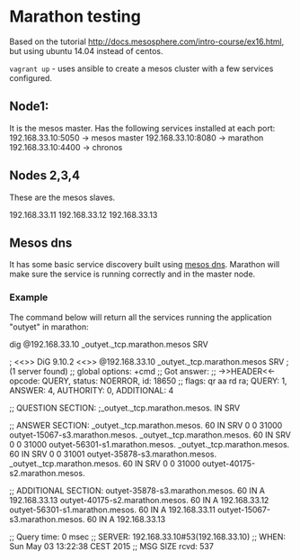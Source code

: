 
# Marathon testing

Based on the tutorial http://docs.mesosphere.com/intro-course/ex16.html, but using ubuntu 14.04 instead of centos. 

`vagrant up` - uses ansible to create a mesos cluster with a few services configured. 

## Node1:

It is the mesos master. Has the following services installed at each port: 
192.168.33.10:5050 -> mesos master
192.168.33.10:8080 -> marathon 
192.168.33.10:4400 -> chronos

## Nodes 2,3,4 

These are the mesos slaves. 

192.168.33.11
192.168.33.12
192.168.33.13

## Mesos dns

It has some basic service discovery built using [mesos dns](http://mesosphere.github.io/mesos-dns/docs/). Marathon will make sure the service is running correctly and in the master node. 

### Example 

The command below will return all the services running the application "outyet"  in marathon:

dig @192.168.33.10  _outyet._tcp.marathon.mesos  SRV

; <<>> DiG 9.10.2 <<>> @192.168.33.10 _outyet._tcp.marathon.mesos SRV
; (1 server found)
;; global options: +cmd
;; Got answer:
;; ->>HEADER<<- opcode: QUERY, status: NOERROR, id: 18650
;; flags: qr aa rd ra; QUERY: 1, ANSWER: 4, AUTHORITY: 0, ADDITIONAL: 4

;; QUESTION SECTION:
;_outyet._tcp.marathon.mesos. IN  SRV

;; ANSWER SECTION:
_outyet._tcp.marathon.mesos. 60 IN  SRV 0 0 31000 outyet-15067-s3.marathon.mesos.
_outyet._tcp.marathon.mesos. 60 IN  SRV 0 0 31000 outyet-56301-s1.marathon.mesos.
_outyet._tcp.marathon.mesos. 60 IN  SRV 0 0 31001 outyet-35878-s3.marathon.mesos.
_outyet._tcp.marathon.mesos. 60 IN  SRV 0 0 31000 outyet-40175-s2.marathon.mesos.

;; ADDITIONAL SECTION:
outyet-35878-s3.marathon.mesos. 60 IN A 192.168.33.13
outyet-40175-s2.marathon.mesos. 60 IN A 192.168.33.12
outyet-56301-s1.marathon.mesos. 60 IN A 192.168.33.11
outyet-15067-s3.marathon.mesos. 60 IN A 192.168.33.13

;; Query time: 0 msec
;; SERVER: 192.168.33.10#53(192.168.33.10)
;; WHEN: Sun May 03 13:22:38 CEST 2015
;; MSG SIZE  rcvd: 537
